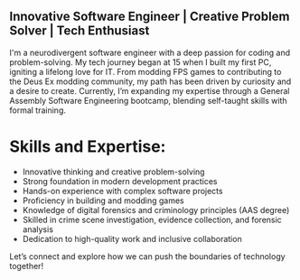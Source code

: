 ## Innovative Software Engineer | Creative Problem Solver | Tech Enthusiast

I'm a neurodivergent software engineer with a deep passion for coding and problem-solving. My tech journey began at 15 when I built my first PC, igniting a lifelong love for IT. From modding FPS games to contributing to the Deus Ex modding community, my path has been driven by curiosity and a desire to create. Currently, I’m expanding my expertise through a General Assembly Software Engineering bootcamp, blending self-taught skills with formal training.

# Skills and Expertise:

* Innovative thinking and creative problem-solving
* Strong foundation in modern development practices
* Hands-on experience with complex software projects
* Proficiency in building and modding games
* Knowledge of digital forensics and criminology principles (AAS degree)
* Skilled in crime scene investigation, evidence collection, and forensic analysis
* Dedication to high-quality work and inclusive collaboration

Let’s connect and explore how we can push the boundaries of technology together!
